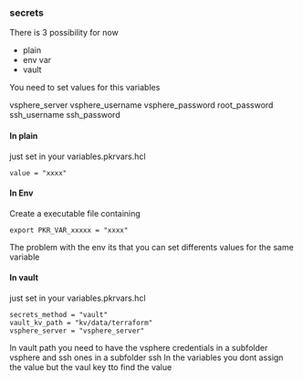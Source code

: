 ### secrets

There is 3 possibility for now

- plain
- env var
- vault

You need to set values for this variables

vsphere_server
vsphere_username
vsphere_password
root_password
ssh_username
ssh_password

#### In plain

just set in your variables.pkrvars.hcl

    value = "xxxx"

#### In Env

Create a executable file containing

    export PKR_VAR_xxxxx = "xxxx"

The problem with the env its that you can set differents values for the same variable

#### In vault

just set in your variables.pkrvars.hcl

    secrets_method = "vault"
    vault_kv_path = "kv/data/terraform"
    vsphere_server = "vsphere_server"

In vault path you need to have the vsphere credentials in a subfolder vsphere and ssh ones in a subfolder ssh
In the variables you dont assign the value but the vaul key tto find the value
